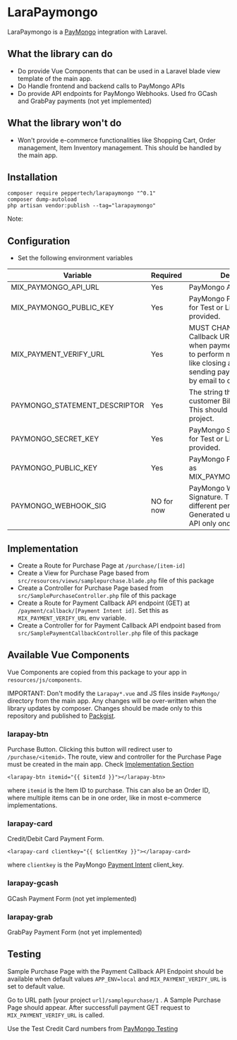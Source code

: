# LaraPaymongo

LaraPaymongo is a [PayMongo](https://paymongo.com) integration with Laravel.

## What the library can do
- Do provide Vue Components that can be used in a Laravel blade view template of the main app.
- Do Handle frontend and backend calls to PayMongo APIs
- Do provide API endpoints for PayMongo Webhooks. Used fro GCash and GrabPay payments (not yet implemented)

## What the library won't do
- Won't provide e-commerce functionalities like Shopping Cart, Order management, Item Inventory management. This should be handled by the main app.


## Installation
```
composer require peppertech/larapaymongo "^0.1" 
composer dump-autoload
php artisan vendor:publish --tag="larapaymongo"
```
Note:

## Configuration
- Set the following environment variables

Variable | Required | Description | Default Value
--- | --- | --- | ---
MIX_PAYMONGO_API_URL | Yes | PayMongo API URL | https://api.paymongo.com/v1
MIX_PAYMONGO_PUBLIC_KEY | Yes | PayMongo Public Key. Values for Test or Live will be provided. | none
MIX_PAYMENT_VERIFY_URL | Yes | MUST CHANGE THIS! Callback URL to be called when payment is successful, to perform more backend task like closing an order or sending payment confirmation by email to customer | `/payment/verify` (this default endpoint is only available when `APP_ENV=local`)
PAYMONGO_STATEMENT_DESCRIPTOR | Yes | The string that will appear on customer Billing Statement. This should be different per project. | none
PAYMONGO_SECRET_KEY | Yes | PayMongo Secret Key. Values for Test or Live will be provided. | none
PAYMONGO_PUBLIC_KEY | Yes | PayMongo Public Key. same as MIX_PAYMONGO_PUBLIC_KEY | none
PAYMONGO_WEBHOOK_SIG | NO for now | PayMongo Webhook Signature. This should be different per project. Generated using PayMongo API only once per project. | none


## Implementation
- Create a Route for Purchase Page at `/purchase/[item-id]`
- Create a View for Purchase Page based from `src/resources/views/samplepurchase.blade.php` file of this package
- Create a Controller for Purchase Page based from `src/SamplePurchaseController.php` file of this package
- Create a Route for Payment Callback API endpoint (GET) at `/payment/callback/[Payment Intent id]`. Set this as `MIX_PAYMENT_VERIFY_URL` env variable.
- Create a Controller for for Payment Callback API endpoint based from `src/SamplePaymentCallbackController.php` file of this package

## Available Vue Components
Vue Components are copied from this package to your app in `resources/js/components`.

IMPORTANT: Don't modify the `Larapay*.vue` and JS files inside `PayMongo/` directory from the main app. Any changes will be over-written when the library updates by composer. Changes should be made only to this repository and published to [Packgist](https://packagist.org/packages/peppertech/larapaymongo).
### larapay-btn
Purchase Button. Clicking this button will redirect user to `/purchase/<itemid>`. The route, view and controller for the Purchase Page must be created in the main app. Check [Implementation Section](#implementation)
```
<larapay-btn itemid="{{ $itemId }}"></larapay-btn>
```
where `itemid` is the Item ID to purchase. This can also be an Order ID, where multiple items can be in one order, like in most e-commerce implementations.

### larapay-card
Credit/Debit Card Payment Form.
```
<larapay-card clientkey="{{ $clientKey }}"></larapay-card>
```
where `clientkey` is the PayMongo [Payment Intent](https://developers.paymongo.com/reference#retrieve-a-paymentintent) client_key. 

### larapay-gcash
GCash Payment Form (not yet implemented)
### larapay-grab
GrabPay Payment Form (not yet implemented)




## Testing

Sample Purchase Page with the Payment Callback API Endpoint should be available when default values `APP_ENV=local` and  `MIX_PAYMENT_VERIFY_URL` is set to default value.

Go to URL path [your project `url]/samplepurchase/1` . A Sample Purchase Page should appear. After successfull payment GET request to `MIX_PAYMENT_VERIFY_URL` is called.

Use the Test Credit Card numbers from [PayMongo Testing](https://developers.paymongo.com/docs/testing)


